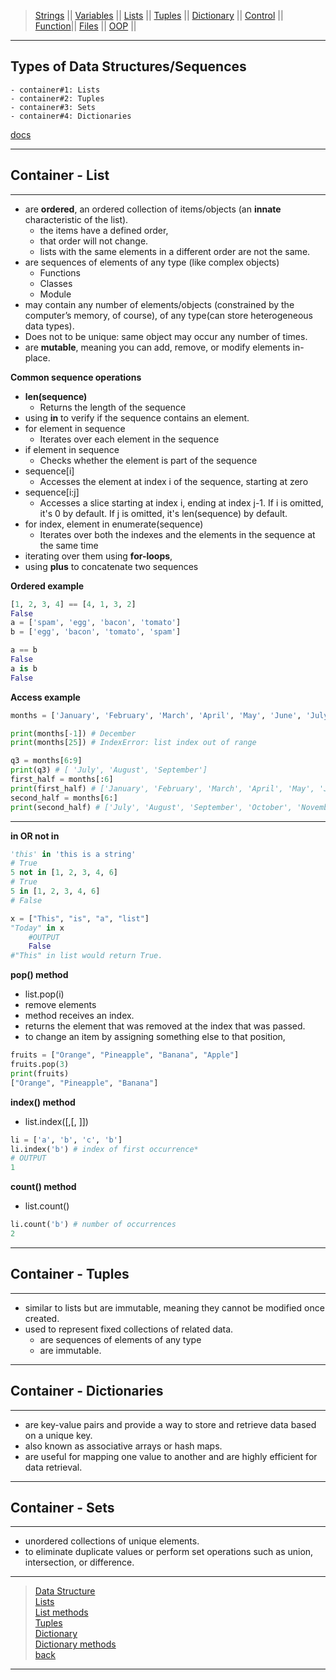 > [Strings](./strings.html) || [Variables](./variables.html) || [Lists](./lists.html) || [Tuples](./tuples.html) || [Dictionary](./dictionary.html) ||
>  [Control](./control.html) || [Function](./function.html)|| [Files](./files.html) || [OOP](./oop.html) ||

***

## Types of Data Structures/Sequences 
    - container#1: Lists 
    - container#2: Tuples 
    - container#3: Sets 
    - container#4: Dictionaries

[docs](https://docs.python.org/3/tutorial/datastructures.html)


***
## Container - List
***

- are **ordered**, an ordered collection of items/objects (an **innate** characteristic of the list).
    - the items have a defined order, 
    - that order will not change.
    - lists with the same elements in a different order are not the same.
- are sequences of elements of any type (like complex objects)
    - Functions
    - Classes
    - Module
- may contain any number of elements/objects (constrained by the computer’s memory, of course), of any type(can store heterogeneous data types). 
- Does not to be unique: same object may occur any number of times.
- are **mutable**, meaning you can add, remove, or modify elements in-place.

**Common sequence operations**
* **len(sequence)** 
    - Returns the length of the sequence
* using **in** to verify if the sequence contains an element. 
* for element in sequence 
    - Iterates over each element in the sequence
* if element in sequence 
    - Checks whether the element is part of the sequence
* sequence[i] 
    - Accesses the element at index i of the sequence, starting at zero
* sequence[i:j] 
    - Accesses a slice starting at index i, ending at index j-1. If i is omitted, it's 0 by default. If j is omitted, it's len(sequence) by default.
* for index, element in enumerate(sequence) 
    - Iterates over both the indexes and the elements in the sequence at the same time
* iterating over them using **for-loops**, 
* using **plus** to concatenate two sequences

**Ordered example**
```python
[1, 2, 3, 4] == [4, 1, 3, 2]
False
a = ['spam', 'egg', 'bacon', 'tomato']
b = ['egg', 'bacon', 'tomato', 'spam']

a == b
False
a is b
False
```
**Access example**
```python
months = ['January', 'February', 'March', 'April', 'May', 'June', 'July', 'August', 'September', 'October', 'November', 'December']

print(months[-1]) # December
print(months[25]) # IndexError: list index out of range

q3 = months[6:9]
print(q3) # [ 'July', 'August', 'September']
first_half = months[:6]
print(first_half) # ['January', 'February', 'March', 'April', 'May', 'June']
second_half = months[6:]
print(second_half) # ['July', 'August', 'September', 'October', 'November', 'December']
```
***

**in OR not in**

```python
'this' in 'this is a string'
# True
5 not in [1, 2, 3, 4, 6]
# True
5 in [1, 2, 3, 4, 6]
# False

x = ["This", "is", "a", "list"]
"Today" in x
    #OUTPUT
    False
#"This" in list would return True.
```

**pop() method** 
* list.pop(i)
* remove elements 
* method receives an index.
* returns the element that was removed at the index that was passed.
* to change an item by assigning something else to that position, 

```python
fruits = ["Orange", "Pineapple", "Banana", "Apple"]
fruits.pop(3)
print(fruits)
["Orange", "Pineapple", "Banana"]
```
	
**index() method** 
* list.index(<obj>[,<start>[, <end>]])

```python 
li = ['a', 'b', 'c', 'b']
li.index('b') # index of first occurrence*
# OUTPUT
1
```

**count() method** 
* list.count(<obj>)

```python 
li.count('b') # number of occurrences
2
```

***
## Container - Tuples
***

- similar to lists but are immutable, meaning they cannot be modified once created. 
- used to represent fixed collections of related data.
	- are sequences of elements of any type 
	- are immutable.


***
## Container - Dictionaries
***

- are key-value pairs and provide a way to store and retrieve data based on a unique key. 
- also known as associative arrays or hash maps. 
- are useful for mapping one value to another and are highly efficient for data retrieval.


***
## Container - Sets
***

- unordered collections of unique elements. 
- to eliminate duplicate values or perform set operations such as union, intersection, or difference.


***

> [Data Structure](./python/datastructure.html) <br>
> [Lists](./python/lists.html) <br>
> [List methods](./python/listmethods.html) <br>
> [Tuples](./python/tuples.html) <br>
> [Dictionary](./python/dictionary.html) <br>
> [Dictionary methods](./python/dictionarymethods.html) <br>
> [back](../)

***
